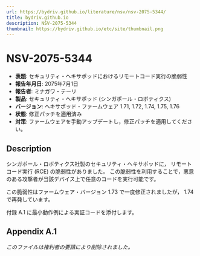 ```yaml
---
url: https://bydriv.github.io/literature/nsv/nsv-2075-5344/
title: bydriv.github.io
description: NSV-2075-5344
thumbnail: https://bydriv.github.io/etc/site/thumbnail.png
---
```


# NSV-2075-5344

- **表題**: セキュリティ・ヘキサポッドにおけるリモートコード実行の脆弱性
- **報告年月日**: 2075年7月1日
- **報告者**: ミナガワ・テーリ
- **製品**: セキュリティ・ヘキサポッド (シンガポール・ロボティクス)
- **バージョン**: ヘキサポッド・ファームウェア 1.71, 1.72, 1.74, 1.75, 1.76
- **状態**: 修正パッチを適用済み
- **対策**: ファームウェアを手動アップデートし，修正パッチを適用してください。

## Description

シンガポール・ロボティクス社製のセキュリティ・ヘキサポッドに，
リモートコード実行 (RCE) の脆弱性がありました。
この脆弱性を利用することで，悪意のある攻撃者が当該デバイス上で任意のコードを実行可能です。

この脆弱性はファームウェア・バージョン 1.73 で一度修正されましたが， 1.74 で再発しています。

付録 A.1 に最小動作例による実証コードを添付します。

## Appendix A.1

*このファイルは権利者の要請により削除されました。*
